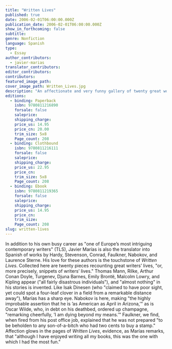 ```yaml
---
title: "Written Lives"
published: true
date: 2006-02-01T06:00:00.000Z
publication_date: 2006-02-01T06:00:00.000Z
show_in_forthcoming: false
subtitle:
genre: Nonfiction
language: Spanish
type:
  - Essay
author_contributors:
  - javier-marias
translator_contributors:
editor_contributors:
contributors:
featured_image_path:
cover_image_path: Written_Lives.jpg
description: "An affectionate and very funny gallery of twenty great world authors from the pen of _the most subtle and gifted writer in contemporary Spanish literature_ (The Boston Globe) "
editions:
  - binding: Paperback
    isbn: 9780811216890
    forsale: false
    saleprice:
    shipping_charge:
    price_us: 14.95
    price_cn: 20.00
    trim_size: 5x8
    Page_count: 208
  - binding: Clothbound
    isbn: 9780811216111
    forsale: false
    saleprice:
    shipping_charge:
    price_us: 22.95
    price_cn:
    trim_size: 5x8
    Page_count: 208
  - binding: Ebook
    isbn: 9780811219365
    forsale: false
    saleprice:
    shipping_charge:
    price_us: 14.95
    price_cn:
    trim_size:
    Page_count: 208
slug: written-lives
---
```


In addition to his own busy career as "one of Europe’s most intriguing contemporary writers" (TLS), Javier Marías is also the translator into Spanish of works by Hardy, Stevenson, Conrad, Faulkner, Nabokov, and Laurence Sterne. His love for these authors is the touchstone of _Written Lives_. Collected here are twenty pieces recounting great writers’ lives, "or, more precisely, snippets of writers’ lives." Thomas Mann, Rilke, Arthur Conan Doyle, Turgenev, Djuna Barnes, Emily Brontë, Malcolm Lowry, and Kipling appear ("all fairly disastrous individuals"), and "almost nothing" in his stories is invented. Like Isak Dinesen (who "claimed to have poor sight, yet could spot a four-leaf clover in a field from a remarkable distance away"), Marías has a sharp eye. Nabokov is here, making "the highly improbable assertion that he is ’as American as April in Arizona,’" as is Oscar Wilde, who, in debt on his deathbed, ordered up champagne, "remarking cheerfully, ’I am dying beyond my means.’" Faulkner, we find, when fired from his post office job, explained that he was not prepared "to be beholden to any son-of-a-bitch who had two cents to buy a stamp." Affection glows in the pages of _Written Lives_, evidence, as Marías remarks, that "although I have enjoyed writing all my books, this was the one with which I had the most fun."

